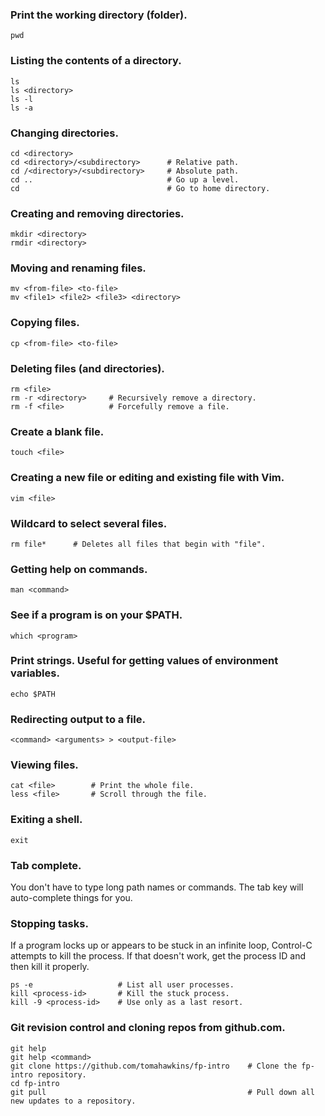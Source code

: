 ### Print the working directory (folder).
    pwd

### Listing the contents of a directory.
    ls
    ls <directory>
    ls -l
    ls -a

### Changing directories.
    cd <directory>
    cd <directory>/<subdirectory>      # Relative path.
    cd /<directory>/<subdirectory>     # Absolute path.
    cd ..                              # Go up a level.
    cd                                 # Go to home directory.

### Creating and removing directories.
    mkdir <directory>
    rmdir <directory>

### Moving and renaming files.
    mv <from-file> <to-file>
    mv <file1> <file2> <file3> <directory>

### Copying files.
    cp <from-file> <to-file>

### Deleting files (and directories).
    rm <file>
    rm -r <directory>     # Recursively remove a directory.
    rm -f <file>          # Forcefully remove a file.

### Create a blank file.
    touch <file>

### Creating a new file or editing and existing file with Vim.
    vim <file>

### Wildcard to select several files.
    rm file*      # Deletes all files that begin with "file".

### Getting help on commands.
    man <command>

### See if a program is on your $PATH.
    which <program>

### Print strings.  Useful for getting values of environment variables.
    echo $PATH

### Redirecting output to a file.
    <command> <arguments> > <output-file>

### Viewing files.
    cat <file>        # Print the whole file.
    less <file>       # Scroll through the file.

### Exiting a shell.
    exit

### Tab complete.

You don't have to type long path names or commands.
The tab key will auto-complete things for you.  

### Stopping tasks.

If a program locks up or appears to be stuck in an infinite loop, Control-C 
attempts to kill the process.  If that doesn't work, get the process ID 
and then kill it properly.

    ps -e                   # List all user processes.
    kill <process-id>       # Kill the stuck process.
    kill -9 <process-id>    # Use only as a last resort.

### Git revision control and cloning repos from github.com.

    git help
    git help <command>
    git clone https://github.com/tomahawkins/fp-intro    # Clone the fp-intro repository.
    cd fp-intro
    git pull                                             # Pull down all new updates to a repository.


